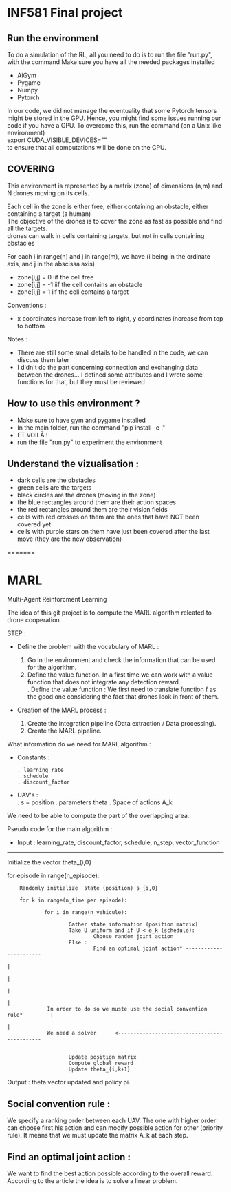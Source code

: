 # INF581 Final project #

## Run the environment
To do a simulation of the RL, all you need to do is to run the file "run.py", with the command
Make sure you have all the needed packages installed
- AiGym
- Pygame
- Numpy
- Pytorch

In our code, we did not manage the eventuality that some Pytorch tensors might be stored in the GPU. Hence, you might find some issues running our code if you have a GPU.
To overcome this, run the command (on a Unix like environment)  
   export CUDA_VISIBLE_DEVICES=""  
to ensure that all computations will be done on the CPU.  


## COVERING

This environment is represented by a matrix (zone) of dimensions (n,m) and N drones moving on its cells.  

Each cell in the zone is either free, either containing an obstacle, either containing a target (a human)  
The objective of the drones is to cover the zone as fast as possible and find all the targets.  
drones can walk in cells containing targets, but not in cells containing obstacles  

For each i in range(n) and j in range(m), we have (i being in the ordinate axis, and j in the abscissa axis)  
- zone[i,j] = 0 iif the cell free  
- zone[i,j] = -1 iif the cell contains an obstacle  
- zone[i,j] = 1 iif the cell contains a target  

Conventions :  
- x coordinates increase from left to right, y coordinates increase from top to bottom  

Notes :
- There are still some small details to be handled in the code, we can discuss them later  
- I didn't do the part concerning connection and exchanging data between the drones... I defined some attributes and I wrote some functions for that, but they must be reviewed   


## How to use this environment ?  
- Make sure to have gym and pygame installed  
- In the main folder, run the command "pip install -e ."  
- ET VOILÀ !  
- run the file "run.py" to experiment the environment  

## Understand the vizualisation :  
- dark cells are the obstacles  
- green cells are the targets  
- black circles are the drones (moving in the zone)  
- the blue rectangles around them are their action spaces  
- the red rectangles around them are their vision fields  
- cells with red crosses on them are the ones that have NOT been covered yet  
- cells with purple stars on them have just been covered after the last move (they are the new observation)  

=======
# MARL  
Multi-Agent Reinforcment Learning   


The idea of this git project is to compute the MARL algorithm releated to drone cooperation.   

STEP :  

- Define the problem with the vocabulary of MARL :  
    1) Go in the environment and check the information that can be used for the algorithm.   
    2) Define the value function. In a first time we can work with a value function that does not integrate any detection reward.  
        . Define the value function : We first need to translate function f as the good one considering the fact that drones look in front of them.   

- Creation of the MARL process :   
    1) Create the integration pipeline (Data extraction / Data processing).   
    2) Create the MARL pipeline.  

    

What information do we need for MARL algorithm :   
    
-   Constants :  

        . learning_rate
        . schedule 
        . discount_factor

-   UAV's :   
        . s = position 
        . parameters theta
        . Space of actions A_k

We need to be able to compute the part of the overlapping area.   
   


Pseudo code for the main algorithm : 

- Input : learning_rate, discount_factor, schedule, n_step, vector_function  
---------------------------------------------------------------------------  

Initialize the vector theta_{i,0}   

for episode in range(n_episode):  

        Randomly initialize  state (position) s_{i,0}  

        for k in range(n_time per episode):  

                for i in range(n_vehicule):  

                        Gather state information (position matrix)  
                        Take U uniform and if U < e_k (schedule):   
                                Choose random joint action  
                        Else :                                                                                                                  
                                Find an optimal joint action* -----------------------   
                                                                                    |  
                                                                                    |  
                                                                                    |       
                                                                                    |  
                 In order to do so we muste use the social convention rule*         |  
                                                                                    |  
                 We need a solver      <---------------------------------------------  


                        Update position matrix  
                        Compute global reward  
                        Update theta_{i,k+1}    

Output : theta vector updated and policy pi.   



Social convention rule :   
-----------------------  
We specify a ranking order between each UAV. The one with higher order can choose first his action and can modify possible action for other (priority rule). It means that we must update the matrix A_k at each step.   



Find an optimal joint action :   
------------------------------  
We want to find the best action possible according to the overall reward. According to the article the idea is to solve a linear problem.  
